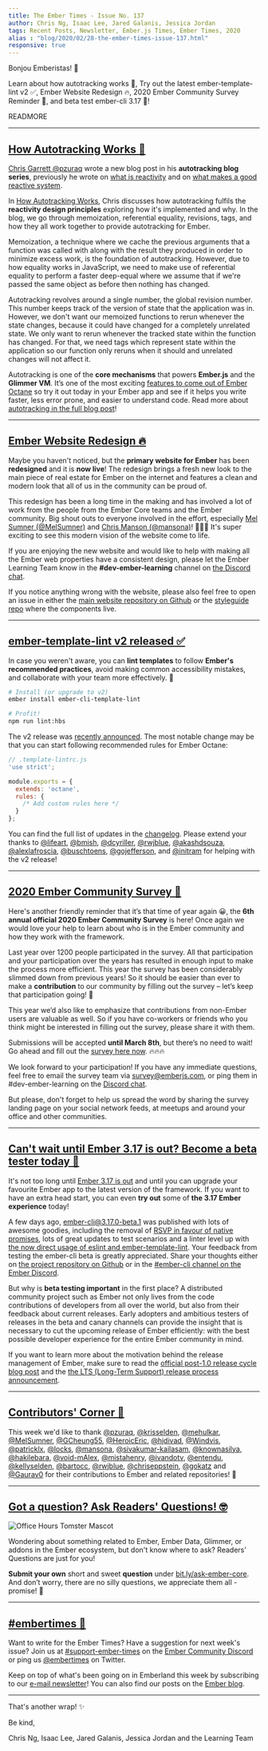 ```yaml
---
title: The Ember Times - Issue No. 137
author: Chris Ng, Isaac Lee, Jared Galanis, Jessica Jordan
tags: Recent Posts, Newsletter, Ember.js Times, Ember Times, 2020
alias : "blog/2020/02/28-the-ember-times-issue-137.html"
responsive: true
---
```


Bonjou Emberistas! 🐹

Learn about how autotracking works 👣,
Try out the latest ember-template-lint v2 ✅,
Ember Website Redesign 🔥,
2020 Ember Community Survey Reminder 📝, and
beta test ember-cli 3.17 🧪!

READMORE

---

## [How Autotracking Works 👣](https://www.pzuraq.com/how-autotracking-works/)

[Chris Garrett @pzuraq](https://github.com/pzuraq) wrote a new blog post in his **autotracking blog series**, previously he wrote on [what is reactivity](https://www.pzuraq.com/what-is-reactivity/) and on [what makes a good reactive system](https://www.pzuraq.com/what-makes-a-good-reactive-system/).

In [How Autotracking Works](https://www.pzuraq.com/how-autotracking-works/), Chris discusses how autotracking fulfils the **reactivity design principles** exploring how it's implemented and why. In the blog, we go through memoization, referential equality, revisions, tags, and how they all work together to provide autotracking for Ember.

Memoization, a technique where we cache the previous arguments that a function was called with along with the result they produced in order to minimize excess work, is the foundation of autotracking. However, due to how equality works in JavaScript, we need to make use of referential equality to perform a faster deep-equal where we assume that if we're passed the same object as before then nothing has changed.

Autotracking revolves around a single number, the global revision number. This number keeps track of the version of state that the application was in. However, we don't want our memoized functions to rerun whenever the state changes, because it could have changed for a completely unrelated state. We only want to rerun whenever the tracked state within the function has changed. For that, we need tags which represent state within the application so our function only reruns when it should and unrelated changes will not affect it.

Autotracking is one of the **core mechanisms** that powers **Ember.js** and the **Glimmer VM**. It’s one of the most exciting [features to come out of Ember Octane](https://guides.emberjs.com/release/in-depth-topics/autotracking-in-depth/) so try it out today in your Ember app and see if it helps you write faster, less error prone, and easier to understand code. Read more about [autotracking in the full blog post](https://www.pzuraq.com/how-autotracking-works/)!

---

## [Ember Website Redesign 🔥](https://emberjs.com/)

Maybe you haven't noticed, but the **primary website for Ember** has been **redesigned** and it is **now live**! The redesign brings a fresh new look to the main piece of real estate for Ember on the internet and features a clean and modern look that all of us in the community can be proud of.

This redesign has been a long time in the making and has involved a lot of work from the people from the Ember Core teams and the Ember community. Big shout outs to everyone involved in the effort, especially [Mel Sumner (@MelSumner)](https://github.com/MelSumner) and [Chris Manson (@mansona)](https://github.com/mansona)! 🎉🎉🎉 It's super exciting to see this modern vision of the website come to life.

If you are enjoying the new website and would like to help with making all the Ember web properties have a consistent design, please let the Ember Learning Team know in the **#dev-ember-learning** channel on [the Discord chat](https://discordapp.com/invite/emberjs).

If you notice anything wrong with the website, please also feel free to open an issue in either the [main website repository on Github](https://github.com/ember-learn/ember-website/) or the [styleguide repo](https://github.com/ember-learn/ember-styleguide) where the components live.

---

## [ember-template-lint v2 released ✅](https://twitter.com/rwjblue/status/1231372429286608902)

In case you weren't aware, you can **lint templates** to follow **Ember's recommended practices**, avoid making common accessibility mistakes, and collaborate with your team more effectively. 💯

```bash
# Install (or upgrade to v2)
ember install ember-cli-template-lint

# Profit!
npm run lint:hbs
```

The v2 release was [recently announced](https://twitter.com/rwjblue/status/1231372429286608902). The most notable change may be that you can start following recommended rules for Ember Octane:

```javascript
// .template-lintrc.js
'use strict';

module.exports = {
  extends: 'octane',
  rules: {
    /* Add custom rules here */
  }
};
```

You can find the full list of updates in the [changelog](https://github.com/ember-template-lint/ember-template-lint/releases/tag/v2.0.0). Please extend your thanks to [@lifeart](https://github.com/lifeart), [@bmish](https://github.com/bmish), [@dcyriller](https://github.com/dcyriller), [@rwjblue](https://github.com/rwjblue), [@akashdsouza](https://github.com/akashdsouza), [@alexlafroscia](https://github.com/alexlafroscia), [@buschtoens](https://github.com/buschtoens), [@gojefferson](https://github.com/gojefferson), and [@initram](https://github.com/initram) for helping with the v2 release!

---

## [2020 Ember Community Survey 📝](https://tilde.wufoo.com/forms/2020-emberjs-community-survey/)

Here's another friendly reminder that it’s that time of year again 😀, the **6th annual official 2020 Ember Community Survey** is here! Once again we would love your help to learn about who is in the Ember community and how they work with the framework.

Last year over 1200 people participated in the survey. All that participation and your participation over the years has resulted in enough input to make the process more efficient. This year the survey has been considerably slimmed down from previous years! So it should be easier than ever to make a **contribution** to our community by filling out the survey – let’s keep that participation going! 🎉

This year we’d also like to emphasize that contributions from non-Ember users are valuable as well. So if you have co-workers or friends who you think might be interested in filling out the survey, please share it with them.

Submissions will be accepted **until March 8th**, but there’s no need to wait! Go ahead and fill out the [survey here now](https://tilde.wufoo.com/forms/2020-emberjs-community-survey/). 🔥🔥🔥

We look forward to your participation! If you have any immediate questions, feel free to email the survey team via survey@emberjs.com, or ping them in #dev-ember-learning on the [Discord chat](https://discordapp.com/invite/emberjs).

But please, don't forget to help us spread the word by sharing the survey landing page on your social network feeds, at meetups and around your office and other communities.

---

## [Can't wait until Ember 3.17 is out? Become a beta tester today 🧪](https://github.com/ember-cli/ember-cli/releases/tag/v3.17.0-beta.1)

It's not too long until [Ember 3.17 is out](https://emberjs.com/releases/) and until you can upgrade your favourite
Ember app to the latest version of the framework. If you want to have an extra head start, you can even **try out** some of
**the 3.17 Ember experience** today!

A few days ago, [ember-cli@3.17.0-beta.1](https://github.com/ember-cli/ember-cli/releases/tag/v3.17.0-beta.1) was published with lots of awesome goodies, including the removal of [RSVP in favour of native promises](https://github.com/ember-cli/ember-cli/pull/9041), lots of great updates to test scenarios and a linter level up with [the now direct usage of eslint and ember-template-lint](https://github.com/ember-cli/ember-cli/pull/9009). Your feedback from testing the ember-cli beta is greatly appreciated. Share your thoughts either on [the project repository on Github](https://github.com/ember-cli/ember-cli/) or in the [#ember-cli channel on the Ember Discord](https://discordapp.com/invite/emberjs).

But why is **beta testing important** in the first place? A distributed community project such as Ember not only lives from the code contributions of developers from all over the world, but also from their feedback about current releases. Early adopters and ambitious testers of releases in the beta and canary channels can provide the insight that is necessary to cut the upcoming release of Ember efficiently: with the best possible developer experience for the entire Ember community in mind.

If you want to learn more about the motivation behind the release management of Ember, make sure to read the [official post-1.0 release cycle blog post](https://blog.emberjs.com/2013/09/06/new-ember-release-process.html) and the [the LTS (Long-Term Support) release process announcement](https://blog.emberjs.com/2016/02/25/announcing-embers-first-lts.html).

---

## [Contributors' Corner 👏](https://guides.emberjs.com/release/contributing/repositories/)

<p>This week we'd like to thank <a href="https://github.com/pzuraq" target="gh-user">@pzuraq</a>, <a href="https://github.com/krisselden" target="gh-user">@krisselden</a>, <a href="https://github.com/mehulkar" target="gh-user">@mehulkar</a>, <a href="https://github.com/MelSumner" target="gh-user">@MelSumner</a>, <a href="https://github.com/GCheung55" target="gh-user">@GCheung55</a>, <a href="https://github.com/HeroicEric" target="gh-user">@HeroicEric</a>, <a href="https://github.com/hjdivad" target="gh-user">@hjdivad</a>, <a href="https://github.com/Windvis" target="gh-user">@Windvis</a>, <a href="https://github.com/patricklx" target="gh-user">@patricklx</a>, <a href="https://github.com/locks" target="gh-user">@locks</a>, <a href="https://github.com/mansona" target="gh-user">@mansona</a>, <a href="https://github.com/sivakumar-kailasam" target="gh-user">@sivakumar-kailasam</a>, <a href="https://github.com/knownasilya" target="gh-user">@knownasilya</a>, <a href="https://github.com/hakilebara" target="gh-user">@hakilebara</a>, <a href="https://github.com/void-mAlex" target="gh-user">@void-mAlex</a>, <a href="https://github.com/mistahenry" target="gh-user">@mistahenry</a>, <a href="https://github.com/ivandotv" target="gh-user">@ivandotv</a>, <a href="https://github.com/entendu" target="gh-user">@entendu</a>, <a href="https://github.com/kellyselden" target="gh-user">@kellyselden</a>, <a href="https://github.com/bartocc" target="gh-user">@bartocc</a>, <a href="https://github.com/rwjblue" target="gh-user">@rwjblue</a>, <a href="https://github.com/chriseppstein" target="gh-user">@chriseppstein</a>, <a href="https://github.com/gokatz" target="gh-user">@gokatz</a> and <a href="https://github.com/Gaurav0" target="gh-user">@Gaurav0</a>  for their contributions to Ember and related repositories! 💖</p>

---

## [Got a question? Ask Readers' Questions! 🤓](https://docs.google.com/forms/d/e/1FAIpQLScqu7Lw_9cIkRtAiXKitgkAo4xX_pV1pdCfMJgIr6Py1V-9Og/viewform)

<div class="blog-row">
  <img class="float-right small transparent padded" alt="Office Hours Tomster Mascot" title="Readers' Questions" src="/images/tomsters/officehours.png" />

  <p>Wondering about something related to Ember, Ember Data, Glimmer, or addons in the Ember ecosystem, but don't know where to ask? Readers’ Questions are just for you!</p>

  <p><strong>Submit your own</strong> short and sweet <strong>question</strong> under <a href="https://bit.ly/ask-ember-core" target="rq">bit.ly/ask-ember-core</a>. And don’t worry, there are no silly questions, we appreciate them all - promise! 🤞</p>
</div>

---

## [#embertimes 📰](https://blog.emberjs.com/tags/newsletter.html)

Want to write for the Ember Times? Have a suggestion for next week's issue? Join us at [#support-ember-times](https://discordapp.com/channels/480462759797063690/485450546887786506) on the [Ember Community Discord](https://discordapp.com/invite/zT3asNS) or ping us [@embertimes](https://twitter.com/embertimes) on Twitter.

Keep on top of what's been going on in Emberland this week by subscribing to our [e-mail newsletter](https://the-emberjs-times.ongoodbits.com/)! You can also find our posts on the [Ember blog](https://emberjs.com/blog/tags/newsletter.html).

---

That's another wrap! ✨

Be kind,

Chris Ng, Isaac Lee, Jared Galanis, Jessica Jordan and the Learning Team

